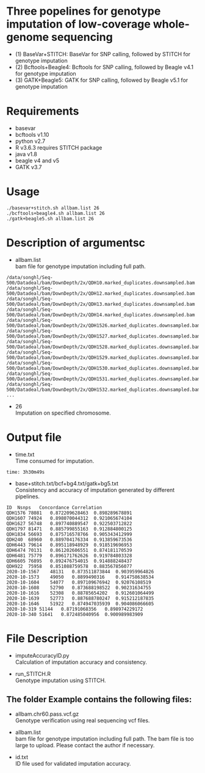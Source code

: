 # Three popelines for genotype imputation of low-coverage whole-genome sequencing
* (1) BaseVar+STITCH: BaseVar for SNP calling, followed by STITCH for genotype imputation
* (2) Bcftools+Beagle4: Bcftools for SNP calling, followed by Beagle v4.1 for genotype imputation
* (3) GATK+Beagle5: GATK for SNP calling, followed by Beagle v5.1 for genotype imputation
# Requirements
* basevar
* bcftools v1.10
* python v2.7
* R v3.6.3 requires STITCH package
* java v1.8
* beagle v4 and v5
* GATK v3.7

# Usage
```
./basevar+stitch.sh allbam.list 26
./bcftools+beagle4.sh allbam.list 26
./gatk+beagle5.sh allbam.list 26
```
# Description of argumentsc
* allbam.list  
bam file for genotype imputation including full path.
```
/data/songhl/Seq-500/Datadeal/bam/DownDepth/2x/QDH10.marked_duplicates.downsampled.bam
/data/songhl/Seq-500/Datadeal/bam/DownDepth/2x/QDH12.marked_duplicates.downsampled.bam
/data/songhl/Seq-500/Datadeal/bam/DownDepth/2x/QDH13.marked_duplicates.downsampled.bam
/data/songhl/Seq-500/Datadeal/bam/DownDepth/2x/QDH14.marked_duplicates.downsampled.bam
/data/songhl/Seq-500/Datadeal/bam/DownDepth/2x/QDH1526.marked_duplicates.downsampled.bam
/data/songhl/Seq-500/Datadeal/bam/DownDepth/2x/QDH1527.marked_duplicates.downsampled.bam
/data/songhl/Seq-500/Datadeal/bam/DownDepth/2x/QDH1528.marked_duplicates.downsampled.bam
/data/songhl/Seq-500/Datadeal/bam/DownDepth/2x/QDH1529.marked_duplicates.downsampled.bam
/data/songhl/Seq-500/Datadeal/bam/DownDepth/2x/QDH1530.marked_duplicates.downsampled.bam
/data/songhl/Seq-500/Datadeal/bam/DownDepth/2x/QDH1531.marked_duplicates.downsampled.bam
/data/songhl/Seq-500/Datadeal/bam/DownDepth/2x/QDH1532.marked_duplicates.downsampled.bam
...
```
* 26  
Imputation on specified chromosome.

# Output file
* time.txt  
Time consumed for imputation.
```
time: 3h30m49s
```
* base+stitch.txt/bcf+bg4.txt/gatk+bg5.txt  
Consistency and accuracy of imputation generated by different pipelines.
```
ID	Nsnps	Concordance	Correlation
QDH1576	78081	0.872209628463	0.898289678891
QDH1607	74924	0.898070044312	0.921065674104
QDH1627	56748	0.897740889547	0.922503712822
QDH1797	81471	0.885799855163	0.912884800125
QDH1834	56693	0.875716578766	0.905343412999
QDH240	68960	0.889704176334	0.913859673536
QDH6443	79614	0.895118948929	0.918519696953
QDH6474	70131	0.861202606551	0.874181170539
QDH6481	75779	0.896171762626	0.919784803328
QDH6605	76895	0.892476754015	0.914888248437
QDH922	75958	0.851088759578	0.883567856077
2020-10-1567	48131	0.873511873844	0.903959964826
2020-10-1573	49050	0.8899490316	0.914758638534
2020-10-1604	54077	0.897109676942	0.92076108519
2020-10-1608	52790	0.873688198522	0.90231634755
2020-10-1616	52308	0.88785654202	0.912601064499
2020-10-1639	52773	0.887688780247	0.915212187835
2020-10-1646	51922	0.874947035939	0.904086066605
2020-10-319	51144	0.87191068356	0.898974229172
2020-10-340	51641	0.872485040956	0.900989983909
```

# File Description
* imputeAccuracyID.py  
Calculation of imputation accuracy and consistency.

* run_STITCH.R  
Genotype imputation using STITCH.
## The folder Example contains the following files:
* allbam.chr60.pass.vcf.gz  
Genotype verification using real sequencing vcf files.

* allbam.list  
bam file for genotype imputation including full path. The bam file is too large to upload. Please contact the author if necessary.

* id.txt  
ID file used for validated imputation accuracy.
